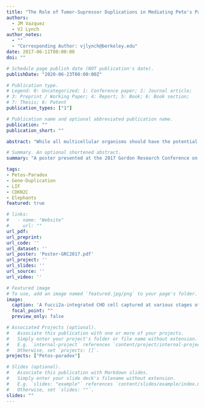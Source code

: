 ```yaml
---
title: "The Role of Tumor-Supressor Duplications in Mediating Peto's Paradox"
authors:
  - JM Vazquez
  - VJ Lynch
author_notes:
  - ""
  - "Corresponding Author: vjlynch@berkeley.edu"
date: 2017-06-11T00:00:00
doi: ""

# Schedule page publish date (NOT publication's date).
publishDate: "2020-06-23T00:00:00Z"

# Publication type.
# Legend: 0: Uncategorized; 1: Conference paper; 2: Journal article;
# 3: Preprint / Working Paper; 4: Report; 5: Book; 6: Book section;
# 7: Thesis; 8: Patent
publication_types: ["1"]

# Publication name and optional abbreviated publication name.
publication: ""
publication_short: ""

abstract: "While all multicellular organisms should have the potential to develop cancer in their lifetimes, the rate at which they develop tumors throughout their life holds no correlation to either body size or lifespan, an observation known as Peto's Paradox. One hypothesis is that large and/or long-lived animals have evolved mechanisms to lower their overall per-cell tumor risk. Gene duplications are an important and well-established mechanism of evolution, and have previously been shown to be enriched in long-lived lineages such as the Bowhead Whale and Bats. By using available genomes and transcriptome data for species in families which contain exceptionally large and/or long-lived members, various duplications of known tumor suppressors were identified, and are being characterized as possible factors in the resolution of Peto's Paradox in these species. We will discuss 2 such genes which have been duplicated in large, long-lived animals: CDKN2C and LIF, duplicated in the Bowhead Whale and in Elephants, respectively, and their initial characterizations."

# Summary. An optional shortened abstract.
summary: "A poster presented at the 2017 Gordon Research Conference on the Biology of Aging, it describes the early data for the LIF publication in addition to unpublished data on a CDKN2C duplication in the Bowhead Whale."

tags:
- Petos-Paradox
- Gene-Duplication
- LIF
- CDKN2C
- Elephants
featured: true

# links:
#   - name: "Website"
#     url: ""
url_pdf: 
url_preprint: 
url_code: ''
url_dataset: ''
url_poster: 'Poster-GRC2017.pdf'
url_project: ''
url_slides: ''
url_source: ''
url_video: ''

# Featured image
# To use, add an image named `featured.jpg/png` to your page's folder. 
image:
  caption: 'A Fucci2a-integrated CHO cell captured at various stages of the cell cycle'
  focal_point: ""
  preview_only: false

# Associated Projects (optional).
#   Associate this publication with one or more of your projects.
#   Simply enter your project's folder or file name without extension.
#   E.g. `internal-project` references `content/project/internal-project/index.md`.
#   Otherwise, set `projects: []`.
projects: ["Petos-paradox"]

# Slides (optional).
#   Associate this publication with Markdown slides.
#   Simply enter your slide deck's filename without extension.
#   E.g. `slides: "example"` references `content/slides/example/index.md`.
#   Otherwise, set `slides: ""`.
slides: ""
---
```


